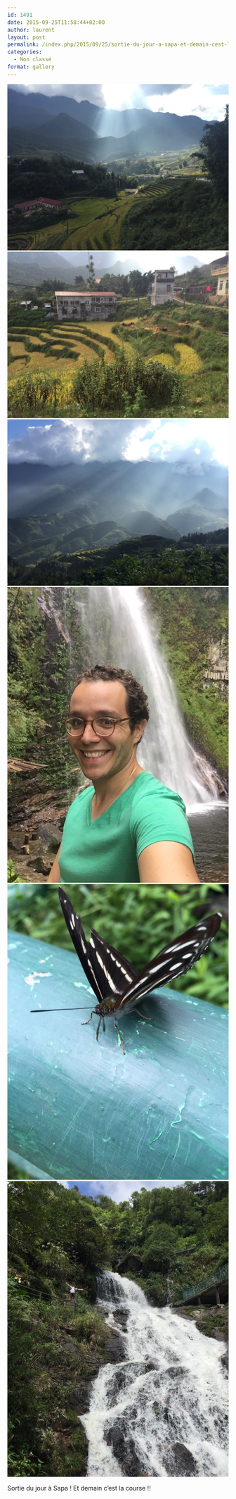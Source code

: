 ```yaml
---
id: 1491
date: 2015-09-25T11:58:44+02:00
author: laurent
layout: post
permalink: /index.php/2015/09/25/sortie-du-jour-a-sapa-et-demain-cest-la-course/
categories:
  - Non classé
format: gallery
---
```

<img src="/images/2015/09/tumblr_nv8ely0CER1uuvt0bo1_1280.jpg" />
<img src="/images/2015/09/tumblr_nv8ely0CER1uuvt0bo2_1280.jpg" />
<img src="/images/2015/09/tumblr_nv8ely0CER1uuvt0bo3_1280.jpg" />
<img src="/images/2015/09/tumblr_nv8ely0CER1uuvt0bo4_1280.jpg" />
<img src="/images/2015/09/tumblr_nv8ely0CER1uuvt0bo5_1280.jpg" />
<img src="/images/2015/09/tumblr_nv8ely0CER1uuvt0bo6_1280.jpg" />

Sortie du jour à Sapa ! Et demain c&rsquo;est la course !!